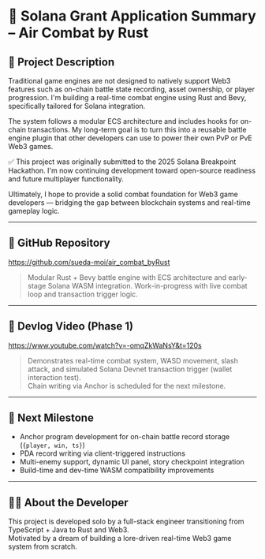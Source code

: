 
# 🔷 Solana Grant Application Summary – Air Combat by Rust

## 📌 Project Description

Traditional game engines are not designed to natively support Web3 features such as on-chain battle state recording, asset ownership, or player progression.
I'm building a real-time combat engine using Rust and Bevy, specifically tailored for Solana integration.

The system follows a modular ECS architecture and includes hooks for on-chain transactions. My long-term goal is to turn this into a reusable battle engine plugin that other developers can use to power their own PvP or PvE Web3 games.

✅ This project was originally submitted to the 2025 Solana Breakpoint Hackathon. I'm now continuing development toward open-source readiness and future multiplayer functionality.

Ultimately, I hope to provide a solid combat foundation for Web3 game developers — bridging the gap between blockchain systems and real-time gameplay logic.

---

## 📂 GitHub Repository

https://github.com/sueda-moi/air_combat_byRust

> Modular Rust + Bevy battle engine with ECS architecture and early-stage Solana WASM integration. Work-in-progress with live combat loop and transaction trigger logic.

---

## 🎥 Devlog Video (Phase 1)

https://www.youtube.com/watch?v=-omqZkWaNsY&t=120s

> Demonstrates real-time combat system, WASD movement, slash attack, and simulated Solana Devnet transaction trigger (wallet interaction test).  
> Chain writing via Anchor is scheduled for the next milestone.

---

## 🚧 Next Milestone

- Anchor program development for on-chain battle record storage (`{player, win, ts}`)
- PDA record writing via client-triggered instructions
- Multi-enemy support, dynamic UI panel, story checkpoint integration
- Build-time and dev-time WASM compatibility improvements

---

## 🧑‍💻 About the Developer

This project is developed solo by a full-stack engineer transitioning from TypeScript + Java to Rust and Web3.  
Motivated by a dream of building a lore-driven real-time Web3 game system from scratch.
